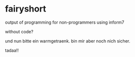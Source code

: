 # fairyshort
output of programming for non-programmers using inform7

without code?

und nun bitte ein warmgetraenk. bin mir aber noch nich sicher.


tadaa!!
